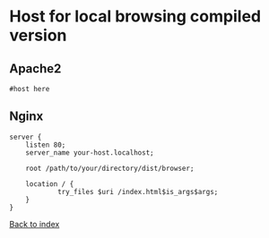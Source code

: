 # Host for local browsing compiled version

## Apache2
```
#host here
```

## Nginx
```
server {
    listen 80;
    server_name your-host.localhost;
 
    root /path/to/your/directory/dist/browser;

    location / {
            try_files $uri /index.html$is_args$args;
    }
}
```

[Back to index](/)
